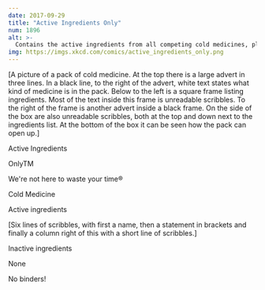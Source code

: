```yaml
---
date: 2017-09-29
title: "Active Ingredients Only"
num: 1896
alt: >-
  Contains the active ingredients from all competing cold medicines, plus the medicines for headaches, arthritis, insomnia, indigestion, and more, because who wants THOSE things?
img: https://imgs.xkcd.com/comics/active_ingredients_only.png
---
```

[A picture of a pack of cold medicine. At the top there is a large advert in three lines. In a black line, to the right of the advert, white text states what kind of medicine is in the pack. Below to the left is a square frame listing ingredients. Most of the text inside this frame is unreadable scribbles. To the right of the frame is another advert inside a black frame. On the side of the box are also unreadable scribbles, both at the top and down next to the ingredients list. At the bottom of the box it can be seen how the pack can open up.]

Active Ingredients

OnlyTM

We're not here to waste your time®

Cold Medicine

Active ingredients

[Six lines of scribbles, with first a name, then a statement in brackets and finally a column right of this with a short line of scribbles.]

Inactive ingredients

None

No binders!